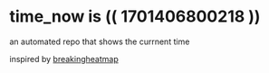 # time_now is (( 1701406800218 ))

an automated repo that shows the currnent time

inspired by [breakingheatmap](https://github.com/breakingheatmap/breakingheatmap)